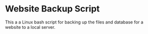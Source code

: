 # Website Backup Script
This a a Linux bash script for backing up the files and database for a website to a local server.
